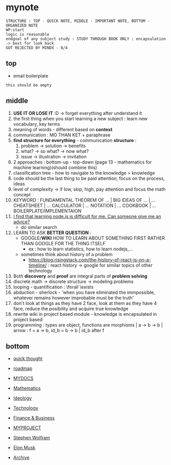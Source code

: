 # mynote


```
STRUCTURE : TOP - QUICK NOTE, MIDDLE - IMPORTANT NOTE, BOTTOM - ORGANIZED NOTE
WP:start
logic is reasonable
endgoal of any subject study : STUDY THROUGH BOOK ONLY : encapsulation -> best for look back
GOT REJECTED BY MINDX - 8/4
```

## top
- email boilerplate
```
this should be empty
```

## middle

1. **USE IT OR LOSE IT** :D -> forget everything after understand it
2. the first thing when you start learning a new subject : learn new vocabulary, key terms
3. meaning of words - different based on **context**
4. communication : MO THAN KET + paraphrase
5. **find structure for everything** - communication **structure** :
    1. problem -> solution -> benefits
    2. what? -> so what? -> now what?
    3. issue -> illustration -> invitation
6. 2 approaches : bottom-up - top-down (page 13 - mathematics for machine learning)(should combine this)
7. classification tree - how to navigate to the knowledge > knowledge
8. code should be the last thing to be paid attention, focus on the process, ideas
9. level of complexity -> if low, skip, high, pay attention and focus the math concept
10. KEYWORD : FUNDAMENTAL THEOREM OF ... | BIG IDEAS OF ... | ... CHEATSHEET | ... CALCULATOR | ... NOTATION | ... COOKBOOK | ... BOILERPLATE/IMPLEMENTAION
11. [I find that learning node.js is difficult for me. Can someone give me an advice?](https://www.quora.com/I-find-that-learning-node-js-is-difficult-for-me-Can-someone-give-me-an-advice)
    - do similar search
12. LEARN TO ASK **BETTER QUESTION** :
    - GOOGLE/**WIKI** HOW TO LEARN ABOUT SOMETHING FIRST RATHER THAN GOOGLE FOR THE THING ITSELF
        - ex : how to learn statistics, how to learn nodejs,...
    - sometimes think about history of a problem
        - https://blog.risingstack.com/the-history-of-react-js-on-a-timeline/ : react history -> google for similar topics of other technology
13. Both **discovery** and **proof** are integral parts of **problem solving**
14. discrete math -> discrete structure -> modeling problems
15. looping - quantification : \forall \exists
16. abduction - sherlock - 'when you have eliminated the immpossible, whatever remains however improbable must be the truth'
17. don't look at things as they have 2 face, look at them as they have 4 face, reduce the posibility and acquire true knowledge
18. rewrite wiki in project based module - knowledge is encapsulated in project based
19. programming : types are object, functions are morphisms | a -> b -> b | arrow : f = a -> b, id_b = b -> b | id_b after f

## bottom

-   [quick thought](quick-thought)
-   [roadmap](roadmap)
-   [MYDOCS](MYDOCS)

-   [Mathematics](Mathematics)
-   [Ideology](Ideology)
-   [Technology](Technology)

-   [Finance & Business](Finance-n-Business)
-   [MYPROJECT](MYPROJECT)

-   [Stephen Wolfram](Stephen-Wolfram)
-   [Elon Musk](Elon-Musk)

-   [Archive](archive)
